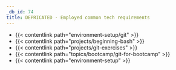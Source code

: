 ```yaml
---
_db_id: 74
title: DEPRICATED - Employed common tech requirements
---
```


- {{< contentlink path="environment-setup/git" >}}
- {{< contentlink path="projects/beginning-bash" >}}
- {{< contentlink path="projects/git-exercises" >}}
- {{< contentlink path="topics/bootcamp/git-for-bootcamp" >}}
- {{< contentlink path="environment-setup" >}}
